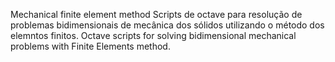Mechanical finite element method
Scripts de octave para resolução de problemas bidimensionais de mecânica dos sólidos utilizando o método dos elemntos finitos.
Octave scripts for solving bidimensional mechanical problems with Finite Elements method.
